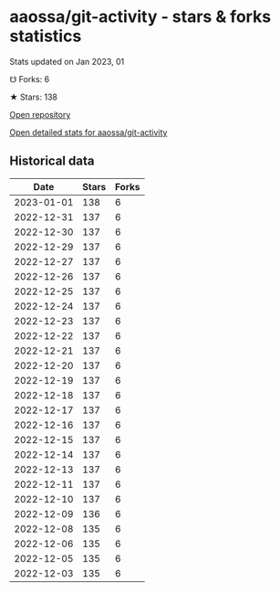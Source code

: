 # aaossa/git-activity - stars & forks statistics

Stats updated on Jan 2023, 01

☋ Forks: 6

★ Stars: 138

[Open repository](https://github.com/aaossa/git-activity)

[Open detailed stats for aaossa/git-activity](https://reviewgithub.com/rep/aaossa/git-activity)

## Historical data
| Date | Stars | Forks |
|------|-------|-------|
| 2023-01-01 | 138 | 6 | 
| 2022-12-31 | 137 | 6 | 
| 2022-12-30 | 137 | 6 | 
| 2022-12-29 | 137 | 6 | 
| 2022-12-27 | 137 | 6 | 
| 2022-12-26 | 137 | 6 | 
| 2022-12-25 | 137 | 6 | 
| 2022-12-24 | 137 | 6 | 
| 2022-12-23 | 137 | 6 | 
| 2022-12-22 | 137 | 6 | 
| 2022-12-21 | 137 | 6 | 
| 2022-12-20 | 137 | 6 | 
| 2022-12-19 | 137 | 6 | 
| 2022-12-18 | 137 | 6 | 
| 2022-12-17 | 137 | 6 | 
| 2022-12-16 | 137 | 6 | 
| 2022-12-15 | 137 | 6 | 
| 2022-12-14 | 137 | 6 | 
| 2022-12-13 | 137 | 6 | 
| 2022-12-11 | 137 | 6 | 
| 2022-12-10 | 137 | 6 | 
| 2022-12-09 | 136 | 6 | 
| 2022-12-08 | 135 | 6 | 
| 2022-12-06 | 135 | 6 | 
| 2022-12-05 | 135 | 6 | 
| 2022-12-03 | 135 | 6 | 

